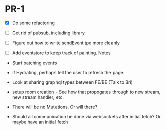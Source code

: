 # PR-1

- [x] Do some refactoring
- [ ] Get rid of pubsub, including library
- [ ] Figure out how to write sendEvent tpe more cleanly
- [ ] Add eventstore to keep track of painting.
Notes


- Start batching events
- if Hydrating, perhaps tell the user to refresh the page.
- Look at sharing graphql types between FE/BE (Talk to Bri)
- setup room creation - See how that propogates through to new stream, new stream handler, etc. 

- There will be no Mutations. Or will there?
- Should all communication be done via websockets after initial fetch? Or maybe have an initial fetch
